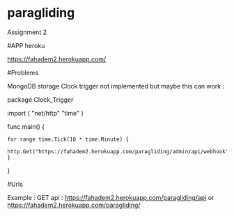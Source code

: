 # paragliding
Assignment 2

#APP heroku 

https://fahadem2.herokuapp.com/

#Problems

MongoDB storage
Clock trigger not implemented but maybe this can work :

package Clock_Trigger

import (
	"net/http"
	"time"
)

func main() {

	for range time.Tick(10 * time.Minute) {
		http.Get("https://fahadem2.herokuapp.com/paragliding/admin/api/webhook")
	}
}

#Urls

Example : 
GET api : https://fahadem2.herokuapp.com/paragliding/api or https://fahadem2.herokuapp.com/paragliding/
 
